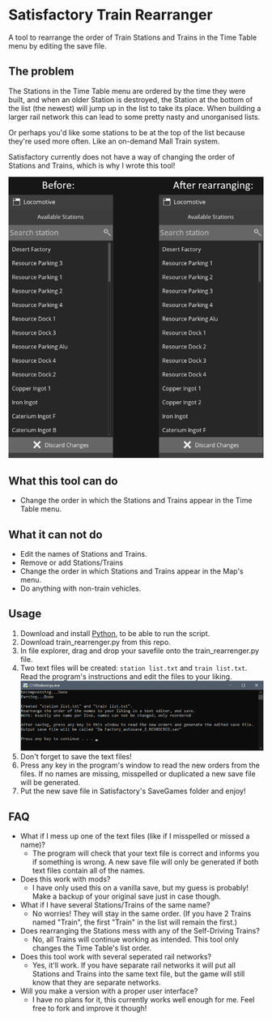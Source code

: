 # Satisfactory Train Rearranger
A tool to rearrange the order of Train Stations and Trains in the Time Table menu by editing the save file.

## The problem
The Stations in the Time Table menu are ordered by the time they were built,
and when an older Station is destroyed, the Station at the bottom of the list (the newest) will jump up in the list to take its place.
When building a larger rail network this can lead to some pretty nasty and unorganised lists.

Or perhaps you'd like some stations to be at the top of the list because they're used more often. Like an on-demand Mall Train system.

Satisfactory currently does not have a way of changing the order of Stations and Trains, which is why I wrote this tool!

![](./img/before_after.png)

## What this tool can do
- Change the order in which the Stations and Trains appear in the Time Table menu.

## What it can not do
- Edit the names of Stations and Trains.
- Remove or add Stations/Trains
- Change the order in which Stations and Trains appear in the Map's menu.
- Do anything with non-train vehicles.

## Usage
1. Download and install [Python](https://www.python.org/downloads/), to be able to run the script.
2. Download train_rearrenger.py from this repo.
3. In file explorer, drag and drop your savefile onto the train_rearrenger.py file.
4. Two text files will be created: `station list.txt` and `train list.txt`. Read the program's instructions and edit the files to your liking.
![](./img/reorder_instructions.png)
5. Don't forget to save the text files!
6. Press any key in the program's window to read the new orders from the files. If no names are missing, misspelled or duplicated a new save file will be generated.
7. Put the new save file in Satisfactory's SaveGames folder and enjoy!

## FAQ
- What if I mess up one of the text files (like if I misspelled or missed a name)?
  - The program will check that your text file is correct and informs you if something is wrong.
A new save file will only be generated if both text files contain all of the names.
- Does this work with mods?
  - I have only used this on a vanilla save, but my guess is probably! Make a backup of your original save just in case though.
- What if I have several Stations/Trains of the same name?
  - No worries! They will stay in the same order. (If you have 2 Trains named "Train", the first "Train" in the list will remain the first.)
- Does rearranging the Stations mess with any of the Self-Driving Trains?
  - No, all Trains will continue working as intended. This tool only changes the Time Table's list order.
- Does this tool work with several seperated rail networks?
  - Yes, it'll work. If you have separate rail networks it will put all Stations and Trains into the same text file, but the game will still know that they are separate networks.
- Will you make a version with a proper user interface?
  - I have no plans for it, this currently works well enough for me. Feel free to fork and improve it though!
